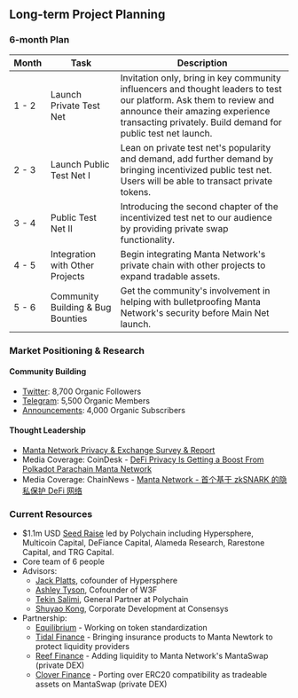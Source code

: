 ## Long-term Project Planning

### 6-month Plan
| Month | Task | Description |
| ----- | ---- | ----------- |
| 1 - 2 | Launch Private Test Net | Invitation only, bring in key community influencers and thought leaders to test our platform. Ask them to review and announce their amazing experience transacting privately. Build demand for public test net launch. |
| 2 - 3 | Launch Public Test Net I | Lean on private test net's popularity and demand, add further demand by bringing incentivized public test net. Users will be able to transact private tokens. |
| 3 - 4 | Public Test Net II | Introducing the second chapter of the incentivized test net to our audience by providing private swap functionality. |
| 4 - 5 | Integration with Other Projects | Begin integrating Manta Network's private chain with other projects to expand tradable assets. |
| 5 - 6 | Community Building & Bug Bounties | Get the community's involvement in helping with bulletproofing Manta Network's security before Main Net launch. | 

### Market Positioning & Research
#### Community Building
* [Twitter](https://twitter.com/MantaNetwork): 8,700 Organic Followers
* [Telegram](https://t.me/MantaNetworkOfficial): 5,500 Organic Members
* [Announcements](https://t.me/MantaNetwork): 4,000 Organic Subscribers

#### Thought Leadership
* [Manta Network Privacy & Exchange Survey & Report](https://docsend.com/view/ii4zri4ekquggt8e)
* Media Coverage: CoinDesk - [DeFi Privacy Is Getting a Boost From Polkadot Parachain Manta Network](https://www.coindesk.com/defi-privacy-polkadot-parachain-manta-network)
* Media Coverage: ChainNews - [Manta Network - 首个基于 zkSNARK 的隐私保护 DeFi 网络](https://www.chainnews.com/articles/529681127788.htm)

### Current Resources
* $1.1m USD [Seed Raise](https://www.theblockcrypto.com/linked/93365/polychain-privacy-dex-manta-seed) led by Polychain including Hypersphere, Multicoin Capital, DeFiance Capital, Alameda Research, Rarestone Capital, and TRG Capital.
* Core team of 6 people
* Advisors:
  * [Jack Platts](https://www.linkedin.com/in/jack-platts-b0407360), cofounder of Hypersphere
  * [Ashley Tyson](https://www.crunchbase.com/person/ashley-tyson), Cofounder of W3F
  * [Tekin Salimi](https://www.linkedin.com/in/tmsalimi), General Partner at Polychain
  * [Shuyao Kong](https://www.linkedin.com/in/shuyao-kong), Corporate Development at Consensys
* Partnership: 
  * [Equilibrium](https://equilibrium.io/) - Working on token standardization
  * [Tidal Finance](https://tidal.finance/) - Bringing insurance products to Manta Newtork to protect liquidity providers
  * [Reef Finance](https://reef.finance/) - Adding liquidity to Manta Network's MantaSwap (private DEX)
  * [Clover Finance](https://clover.finance/) - Porting over ERC20 compatibility as tradeable assets on MantaSwap (private DEX)
